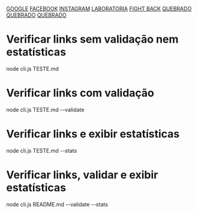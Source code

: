[GOOGLE](https://www.google.com/)
[FACEBOOK](https://www.facebook.com/)
[INSTAGRAM](https://www.instagram.com/)
[LABORATORIA](https://www.laboratoria.la/br)
[FIGHT BACK](https://fight-back-3c119.web.app/#)
[QUEBRADO](https://teste.siahhodaj.jj)
[QUEBRADO](https://www.googlefsf.cfsfom/)
[QUEBRADO](https://www.sgoogdsle.dscom/)


# Verificar links sem validação nem estatísticas
node cli.js TESTE.md

# Verificar links com validação
node cli.js TESTE.md --validate

# Verificar links e exibir estatísticas
node cli.js TESTE.md --stats

# Verificar links, validar e exibir estatísticas
node cli.js README.md --validate --stats